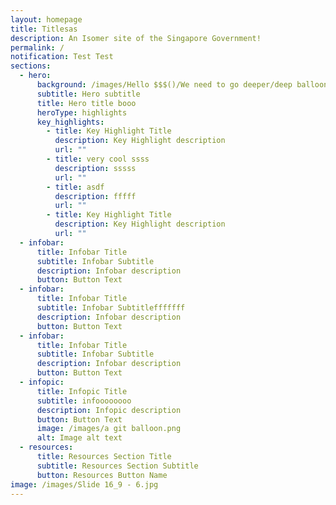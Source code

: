 ```yaml
---
layout: homepage
title: Titlesas
description: An Isomer site of the Singapore Government!
permalink: /
notification: Test Test
sections:
  - hero:
      background: /images/Hello $$$()/We need to go deeper/deep balloon.png
      subtitle: Hero subtitle
      title: Hero title booo
      heroType: highlights
      key_highlights:
        - title: Key Highlight Title
          description: Key Highlight description
          url: ""
        - title: very cool ssss
          description: sssss
          url: ""
        - title: asdf
          description: fffff
          url: ""
        - title: Key Highlight Title
          description: Key Highlight description
          url: ""
  - infobar:
      title: Infobar Title
      subtitle: Infobar Subtitle
      description: Infobar description
      button: Button Text
  - infobar:
      title: Infobar Title
      subtitle: Infobar Subtitlefffffff
      description: Infobar description
      button: Button Text
  - infobar:
      title: Infobar Title
      subtitle: Infobar Subtitle
      description: Infobar description
      button: Button Text
  - infopic:
      title: Infopic Title
      subtitle: infoooooooo
      description: Infopic description
      button: Button Text
      image: /images/a git balloon.png
      alt: Image alt text
  - resources:
      title: Resources Section Title
      subtitle: Resources Section Subtitle
      button: Resources Button Name
image: /images/Slide 16_9 - 6.jpg
---
```

